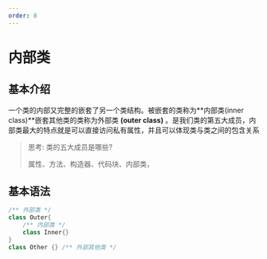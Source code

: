 ```yaml
---
order: 8
---
```


# 内部类

## 基本介绍
一个类的内部又完整的嵌套了另一个类结构。被嵌套的类称为**内部类(inner class)**嵌套其他类的类称为外部类 **(outer class)** 。是我们类的第五大成员，内部类最大的特点就是可以直接访问私有属性，并且可以体现类与类之间的包含关系
> 思考: 类的五大成员是哪些?  
>
>属性、方法、构造器、代码块、内部类，

## 基本语法
```java
/** 外部类 */
class Outer{
    /** 内部类 */
    class Inner{}
}
class Other {} /** 外部其他类 */
```
